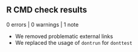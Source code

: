 ## R CMD check results

0 errors | 0 warnings | 1 note

* We removed problematic external links
* We replaced the usage of `dontrun` for `donttest`